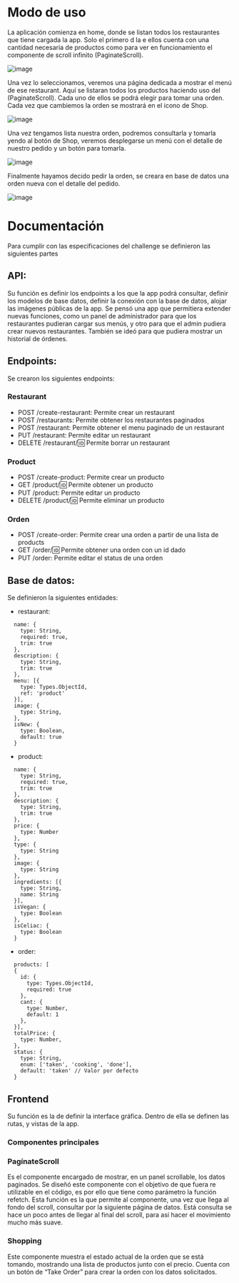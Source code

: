 # Modo de uso
La aplicación comienza en home, donde se listan todos los restaurantes que tiene cargada la app. Solo el primero d la e ellos cuenta con una cantidad necesaria de productos como para ver en funcionamiento el componente de scroll infinito (PaginateScroll).

![image](https://github.com/ferchu192/fullstack-restaurant/assets/20408878/f6112700-f1d6-4cca-b949-45bdb76f91fa)

Una vez lo seleccionamos, veremos una página dedicada a mostrar el menú de ese restaurant. Aquí se listaran todos los productos haciendo uso del (PaginateScroll). Cada uno de ellos se podrá elegir para tomar una orden. Cada vez que cambiemos la orden se mostrará en el icono de Shop.

![image](https://github.com/ferchu192/fullstack-restaurant/assets/20408878/893154cd-3c52-4469-835f-0a3be0647f8c)

Una vez tengamos lista nuestra orden, podremos consultarla y tomarla yendo al botón de Shop, veremos desplegarse un menú con el detalle de nuestro pedido y un botón para tomarla.

![image](https://github.com/ferchu192/fullstack-restaurant/assets/20408878/4da0e217-b52c-4fb3-a77d-67fdd776ef65)

Finalmente hayamos decido pedir la orden, se creara en base de datos una orden nueva con el detalle del pedido.

![image](https://github.com/ferchu192/fullstack-restaurant/assets/20408878/1459fca0-0878-45fa-9d45-2786beac32c6)

# Documentación

Para cumplir con las especificaciones del challenge se definieron las siguientes partes

## API:
Su función es definir los endpoints a los que la app podrá consultar, definir los modelos de base datos, definir la conexión con la base de datos, alojar las imágenes públicas de la app.
Se pensó una app que permitiera extender nuevas funciones, como un panel de administrador para que los restaurantes pudieran cargar sus menús, y otro para que el admin pudiera crear nuevos restaurantes. También se ideó para que pudiera mostrar un historial de órdenes.

## Endpoints:
Se crearon los siguientes endpoints:

### Restaurant
  * POST /create-restaurant: Permite crear un restaurant
  * POST /restaurants: Permite obtener los restaurantes paginados
  * POST /restaurant: Permite obtener el menu paginado de un restaurant
  * PUT /restaurant: Permite editar un restaurant
  * DELETE /restaurant/:id: Permite borrar un restaurant
### Product
  * POST /create-product: Permite crear un producto
  * GET /product/:id: Permite obtener un producto
  * PUT /product: Permite editar un producto
  * DELETE /product/:id: Permite eliminar un producto
### Orden
  * POST /create-order: Permite crear una orden a partir de una lista de products
  * GET /order/:id: Permite obtener una orden con un id dado
  * PUT /order: Permite editar el status de una orden

## Base de datos:
Se definieron la siguientes entidades:
  * restaurant:
  ```
    name: {
      type: String,
      required: true,
      trim: true
    },
    description: {
      type: String,
      trim: true
    },
    menu: [{
      type: Types.ObjectId,
      ref: 'product'
    }],
    image: {
      type: String,
    },
    isNew: {
      type: Boolean,
      default: true
    }
  ```
  * product:
  ```
    name: {
      type: String,
      required: true,
      trim: true
    },
    description: {
      type: String,
      trim: true
    },
    price: {
      type: Number
    },
    type: {
      type: String
    },
    image: {
      type: String
    },
    ingredients: [{
      type: String,
      name: String
    }],
    isVegan: {
      type: Boolean
    },
    isCeliac: {
      type: Boolean
    }
  ```
  * order:
  ```
    products: [
    {
      id: {
        type: Types.ObjectId,
        required: true
      },
      cant: {
        type: Number,
        default: 1
      },
    }],
    totalPrice: {
      type: Number,
    },
    status: {
      type: String,
      enum: ['taken', 'cooking', 'done'],
      default: 'taken' // Valor por defecto
    }
  ```


## Frontend
Su función es la de definir la interface gráfica. Dentro de ella se definen las rutas, y vistas de la app.

### Componentes principales

### PagínateScroll
Es el componente encargado de mostrar, en un panel scrollable, los datos paginados. Se diseñó este componente con el objetivo de que fuera re utilizable en el código, es por ello que tiene como parámetro la función refetch. Esta función es la que permite al componente, una vez que llega al fondo del scroll, consultar por la siguiente página de datos. Está consulta se hace un poco antes de llegar al final del scroll, para así hacer el movimiento mucho más suave.

### Shopping
Este componente muestra el estado actual de la orden que se está tomando, mostrando una lista de productos junto con el precio. Cuenta con un botón de “Take Order” para crear la orden con los datos solicitados.

